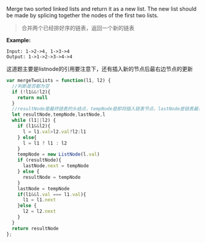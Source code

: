 Merge two sorted linked lists and return it as a new list. The new list should be made by splicing together the nodes of the first two lists.

> 合并两个已经排好序的链表，返回一个新的链表

**Example:**

```
Input: 1->2->4, 1->3->4
Output: 1->1->2->3->4->4
```

这道题主要是listnode的引用要注意下，还有插入新的节点后最右边节点的更新

```js
var mergeTwoLists = function(l1, l2) {
  //判断是否都为空
  if (!l1&&!l2){
    return null
  }
  //resultNode是最终链表的头结点，tempNode是即将插入链表节点，lastNode是链表最右边节点
  let resultNode,tempNode,lastNode,l
  while (l1||l2) {
    if (l1&&l2){
      l = l1.val>l2.val?l2:l1
    } else{
      l = l1 ? l1 : l2
    }
    tempNode = new ListNode(l.val)
    if (resultNode){
      lastNode.next = tempNode
    } else {
      resultNode = tempNode
    }
    lastNode = tempNode
    if(l1&&l.val === l1.val){
      l1 = l1.next
    }else {
      l2 = l2.next
    }
  }
  return resultNode
};
```

